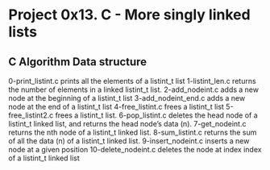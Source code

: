 # Project 0x13. C - More singly linked lists
## C  Algorithm  Data structure
0-print_listint.c prints all the elements of a listint_t list
1-listint_len.c returns the number of elements in a linked listint_t list.
2-add_nodeint.c adds a new node at the beginning of a listint_t list
3-add_nodeint_end.c adds a new node at the end of a listint_t list
4-free_listint.c frees a listint_t list
5-free_listint2.c frees a listint_t list.
6-pop_listint.c deletes the head node of a listint_t linked list, and returns the head node’s data (n).
7-get_nodeint.c returns the nth node of a listint_t linked list.
8-sum_listint.c returns the sum of all the data (n) of a listint_t linked list.
9-insert_nodeint.c inserts a new node at a given position
10-delete_nodeint.c deletes the node at index index of a listint_t linked list

